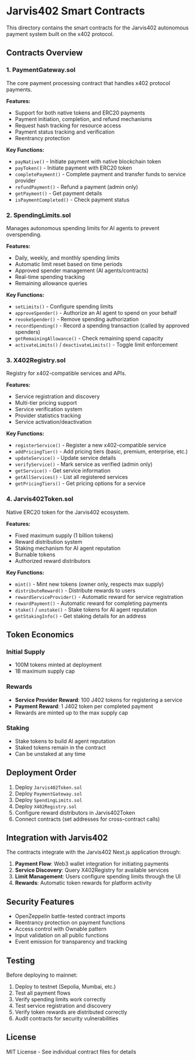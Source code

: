 # Jarvis402 Smart Contracts

This directory contains the smart contracts for the Jarvis402 autonomous payment system built on the x402 protocol.

## Contracts Overview

### 1. PaymentGateway.sol
The core payment processing contract that handles x402 protocol payments.

**Features:**
- Support for both native tokens and ERC20 payments
- Payment initiation, completion, and refund mechanisms
- Request hash tracking for resource access
- Payment status tracking and verification
- Reentrancy protection

**Key Functions:**
- `payNative()` - Initiate payment with native blockchain token
- `payToken()` - Initiate payment with ERC20 token
- `completePayment()` - Complete payment and transfer funds to service provider
- `refundPayment()` - Refund a payment (admin only)
- `getPayment()` - Get payment details
- `isPaymentCompleted()` - Check payment status

### 2. SpendingLimits.sol
Manages autonomous spending limits for AI agents to prevent overspending.

**Features:**
- Daily, weekly, and monthly spending limits
- Automatic limit reset based on time periods
- Approved spender management (AI agents/contracts)
- Real-time spending tracking
- Remaining allowance queries

**Key Functions:**
- `setLimits()` - Configure spending limits
- `approveSpender()` - Authorize an AI agent to spend on your behalf
- `revokeSpender()` - Remove spending authorization
- `recordSpending()` - Record a spending transaction (called by approved spenders)
- `getRemainingAllowance()` - Check remaining spend capacity
- `activateLimits()` / `deactivateLimits()` - Toggle limit enforcement

### 3. X402Registry.sol
Registry for x402-compatible services and APIs.

**Features:**
- Service registration and discovery
- Multi-tier pricing support
- Service verification system
- Provider statistics tracking
- Service activation/deactivation

**Key Functions:**
- `registerService()` - Register a new x402-compatible service
- `addPricingTier()` - Add pricing tiers (basic, premium, enterprise, etc.)
- `updateService()` - Update service details
- `verifyService()` - Mark service as verified (admin only)
- `getService()` - Get service information
- `getAllServices()` - List all registered services
- `getPricingTiers()` - Get pricing options for a service

### 4. Jarvis402Token.sol
Native ERC20 token for the Jarvis402 ecosystem.

**Features:**
- Fixed maximum supply (1 billion tokens)
- Reward distribution system
- Staking mechanism for AI agent reputation
- Burnable tokens
- Authorized reward distributors

**Key Functions:**
- `mint()` - Mint new tokens (owner only, respects max supply)
- `distributeReward()` - Distribute rewards to users
- `rewardServiceProvider()` - Automatic reward for service registration
- `rewardPayment()` - Automatic reward for completing payments
- `stake()` / `unstake()` - Stake tokens for AI agent reputation
- `getStakingInfo()` - Get staking details for an address

## Token Economics

### Initial Supply
- 100M tokens minted at deployment
- 1B maximum supply cap

### Rewards
- **Service Provider Reward**: 100 J402 tokens for registering a service
- **Payment Reward**: 1 J402 token per completed payment
- Rewards are minted up to the max supply cap

### Staking
- Stake tokens to build AI agent reputation
- Staked tokens remain in the contract
- Can be unstaked at any time

## Deployment Order

1. Deploy `Jarvis402Token.sol`
2. Deploy `PaymentGateway.sol`
3. Deploy `SpendingLimits.sol`
4. Deploy `X402Registry.sol`
5. Configure reward distributors in Jarvis402Token
6. Connect contracts (set addresses for cross-contract calls)

## Integration with Jarvis402

The contracts integrate with the Jarvis402 Next.js application through:

1. **Payment Flow**: Web3 wallet integration for initiating payments
2. **Service Discovery**: Query X402Registry for available services
3. **Limit Management**: Users configure spending limits through the UI
4. **Rewards**: Automatic token rewards for platform activity

## Security Features

- OpenZeppelin battle-tested contract imports
- Reentrancy protection on payment functions
- Access control with Ownable pattern
- Input validation on all public functions
- Event emission for transparency and tracking

## Testing

Before deploying to mainnet:
1. Deploy to testnet (Sepolia, Mumbai, etc.)
2. Test all payment flows
3. Verify spending limits work correctly
4. Test service registration and discovery
5. Verify token rewards are distributed correctly
6. Audit contracts for security vulnerabilities

## License

MIT License - See individual contract files for details
